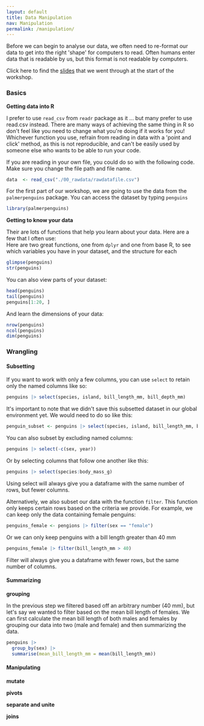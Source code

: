```yaml
---
layout: default
title: Data Manipulation
nav: Manipulation
permalink: /manipulation/
---
```


Before we can begin to analyse our data, we often need to re-format our data to get into the right 'shape' for computers to read. Often humans enter data that is readable by us, but this format is not readable by computers. 

Click here to find the [slides](https://docs.google.com/presentation/d/1n3HJEGCP1tk4_XDXmdY8GalbZSj6kgko6MwzW2BwC5M/edit?usp=sharing) that we went through at the start of the workshop.

### Basics

**Getting data into R**  

I prefer to use `read_csv` from `readr` package as it ... but many prefer to use read.csv instead. There are many ways of achieving the same thing in R so don't feel like you need to change what you're doing if it works for you!
Whichever function you use, refrain from reading in data with a 'point and click' method, as this is not reproducible, and can't be easily used by someone else who wants to be able to run your code. 

If you are reading in your own file, you could do so with the following code. Make sure you change the file path and file name.  
```r
data  <- read_csv("./00_rawdata/rawdatafile.csv")
```

For the first part of our workshop, we are going to use the data from the `palmerpenguins` package. You can access the dataset by typing `penguins`
```r 
library(palmerpenguins)
```

**Getting to know your data**

Their are lots of functions that help you learn about your data. Here are a few that I often use:  
Here are two great functions, one from `dplyr` and one from base R, to see which variables you have in your dataset, and the structure for each 
```r
glimpse(penguins)
str(penguins)
```

You can also view parts of your dataset: 
```r
head(penguins)
tail(penguins)
penguins[1:20, ]
```

And learn the dimensions of your data: 
```r
nrow(penguins)
ncol(penguins)
dim(penguins)
```

### Wrangling 

#### Subsetting

If you want to work with only a few columns, you can use `select` to retain only the named columns like so: 
```r 
penguins |> select(species, island, bill_length_mm, bill_depth_mm)
```

It's important to note that we didn't save this subsetted dataset in our global environment yet. We would need to do so like this: 

```r
penguin_subset <- penguins |> select(species, island, bill_length_mm, bill_depth_mm)
```

You can also subset by excluding named columns: 

```r 
penguins |> select(-c(sex, year))
```

Or by selecting columns that follow one another like this:  

```r 
penguins |> select(species:body_mass_g)
```

Using select will always give you a dataframe with the same number of rows, but fewer columns. 

Alternatively, we also subset our data with the function `filter`. This function only keeps certain rows based on the criteria we provide. For example, we can keep only the data containing female penguins: 

```r
penguins_female <- pengions |> filter(sex == "female")
```

Or we can only keep penguins with a bill length greater than 40 mm 
```r
penguins_female |> filter(bill_length_mm > 40)
```

Filter will always give you a dataframe with fewer rows, but the same number of columns. 


#### Summarizing

**grouping**

In the previous step we filtered based off an arbitrary number (40 mm), but let's say we wanted to filter based on the mean bill length of females. We can first calculate the mean bill length of both males and females by grouping our data into two (male and female) and then summarizing the data.

```r
penguins |> 
  group_by(sex) |> 
  summarise(mean_bill_length_mm = mean(bill_length_mm))
```

#### Manipulating

**mutate**

**pivots**

**separate and unite**

**joins**





